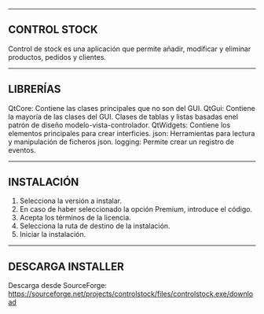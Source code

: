 ------------------------------------------------------------------------
 CONTROL STOCK 
------------------------------------------------------------------------

Control de stock es una aplicación que permite añadir, modificar y eliminar
productos, pedidos y clientes.

------------------------------------------------------------------------
 LIBRERÍAS 
------------------------------------------------------------------------

QtCore: Contiene las clases principales que no son del GUI.
QtGui: Contiene la mayoría de las clases del GUI. Clases de tablas y
listas basadas enel patrón de diseño modelo-vista-controlador.
QtWidgets: Contiene los elementos principales para crear interficies.
json: Herramientas para lectura y manipulación de ficheros json.
logging: Permite crear un registro de eventos.

------------------------------------------------------------------------
 INSTALACIÓN 
------------------------------------------------------------------------

1. Selecciona la versión a instalar.
2. En caso de haber seleccionado la opción Premium, introduce el código.
3. Acepta los términos de la licencia.
4. Selecciona la ruta de destino de la instalación.
5. Iniciar la instalación.

------------------------------------------------------------------------
 DESCARGA INSTALLER
------------------------------------------------------------------------

Descarga desde SourceForge: https://sourceforge.net/projects/controlstock/files/controlstock.exe/download
